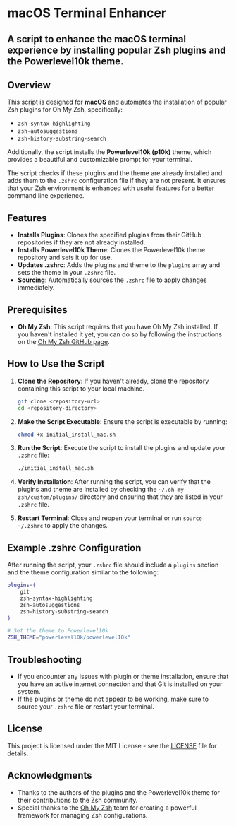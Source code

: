 # macOS Terminal Enhancer

## A script to enhance the macOS terminal experience by installing popular Zsh plugins and the Powerlevel10k theme.

## Overview

This script is designed for **macOS** and automates the installation of popular Zsh plugins for Oh My Zsh, specifically:
- `zsh-syntax-highlighting`
- `zsh-autosuggestions`
- `zsh-history-substring-search`

Additionally, the script installs the **Powerlevel10k (p10k)** theme, which provides a beautiful and customizable prompt for your terminal.

The script checks if these plugins and the theme are already installed and adds them to the `.zshrc` configuration file if they are not present. It ensures that your Zsh environment is enhanced with useful features for a better command line experience.

## Features

- **Installs Plugins**: Clones the specified plugins from their GitHub repositories if they are not already installed.
- **Installs Powerlevel10k Theme**: Clones the Powerlevel10k theme repository and sets it up for use.
- **Updates .zshrc**: Adds the plugins and theme to the `plugins` array and sets the theme in your `.zshrc` file.
- **Sourcing**: Automatically sources the `.zshrc` file to apply changes immediately.

## Prerequisites

- **Oh My Zsh**: This script requires that you have Oh My Zsh installed. If you haven't installed it yet, you can do so by following the instructions on the [Oh My Zsh GitHub page](https://github.com/ohmyzsh/ohmyzsh).

## How to Use the Script

1. **Clone the Repository**: If you haven't already, clone the repository containing this script to your local machine.

   ```bash
   git clone <repository-url>
   cd <repository-directory>
   ```

2. **Make the Script Executable**: Ensure the script is executable by running:

   ```bash
   chmod +x initial_install_mac.sh
   ```

3. **Run the Script**: Execute the script to install the plugins and update your `.zshrc` file:

   ```bash
   ./initial_install_mac.sh
   ```

4. **Verify Installation**: After running the script, you can verify that the plugins and theme are installed by checking the `~/.oh-my-zsh/custom/plugins/` directory and ensuring that they are listed in your `.zshrc` file.

5. **Restart Terminal**: Close and reopen your terminal or run `source ~/.zshrc` to apply the changes.

## Example .zshrc Configuration

After running the script, your `.zshrc` file should include a `plugins` section and the theme configuration similar to the following:

```bash
plugins=(
    git
    zsh-syntax-highlighting
    zsh-autosuggestions
    zsh-history-substring-search
)

# Set the theme to Powerlevel10k
ZSH_THEME="powerlevel10k/powerlevel10k"
```

## Troubleshooting

- If you encounter any issues with plugin or theme installation, ensure that you have an active internet connection and that Git is installed on your system.
- If the plugins or theme do not appear to be working, make sure to source your `.zshrc` file or restart your terminal.

## License

This project is licensed under the MIT License - see the [LICENSE](LICENSE) file for details.

## Acknowledgments

- Thanks to the authors of the plugins and the Powerlevel10k theme for their contributions to the Zsh community.
- Special thanks to the [Oh My Zsh](https://github.com/ohmyzsh/ohmyzsh) team for creating a powerful framework for managing Zsh configurations.